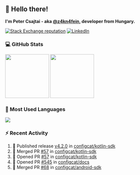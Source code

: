 ## 👋 Hello there!

**I'm Peter Csajtai - aka [@z4kn4fein](https://github.com/z4kn4fein), developer from Hungary.**

[![Stack Exchange reputation](https://img.shields.io/stackexchange/stackoverflow/r/8700582?color=orange&label=reputation&logo=stackoverflow&style=for-the-badge)](https://stackoverflow.com/users/8700582)
[![LinkedIn](https://img.shields.io/badge/linkedin-%230077B5.svg?style=for-the-badge&logo=linkedin&logoColor=white)](https://www.linkedin.com/in/csajtai-p%C3%A9ter-45395341/)

### 💻 GitHub Stats

<div>
  <img height="140px" src="https://github-readme-stats-pcsajtai.vercel.app/api?username=z4kn4fein&show_icons=true&hide_border=true&count_private=true&custom_title=Stats&theme=dracula&line_height=24&hide_title=true">
  <img height="140px" src="https://streak-stats.demolab.com?user=z4kn4fein&theme=dracula&hide_border=true">
  
</div>

### :toolbox: Most Used Languages

<img src="https://github-readme-stats-pcsajtai.vercel.app/api/top-langs/?username=z4kn4fein&theme=dracula&hide_border=true&layout=compact&langs_count=8&hide_title=true">

### :zap: Recent Activity

<!--START_SECTION:activity-->
1. 🚀 Published release [v4.2.0](https://github.com/configcat/kotlin-sdk/releases/tag/4.2.0) in [configcat/kotlin-sdk](https://github.com/configcat/kotlin-sdk)
2. 🎉 Merged PR [#57](https://github.com/configcat/kotlin-sdk/pull/57) in [configcat/kotlin-sdk](https://github.com/configcat/kotlin-sdk)
3. 💪 Opened PR [#57](https://github.com/configcat/kotlin-sdk/pull/57) in [configcat/kotlin-sdk](https://github.com/configcat/kotlin-sdk)
4. 💪 Opened PR [#545](https://github.com/configcat/docs/pull/545) in [configcat/docs](https://github.com/configcat/docs)
5. 🎉 Merged PR [#68](https://github.com/configcat/android-sdk/pull/68) in [configcat/android-sdk](https://github.com/configcat/android-sdk)
<!--END_SECTION:activity-->
